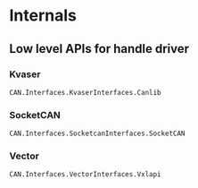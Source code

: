 # Internals

## Low level APIs for handle driver

### Kvaser

```@docs
CAN.Interfaces.KvaserInterfaces.Canlib
```

### SocketCAN

```@docs
CAN.Interfaces.SocketcanInterfaces.SocketCAN
```

### Vector

```@docs
CAN.Interfaces.VectorInterfaces.Vxlapi
```